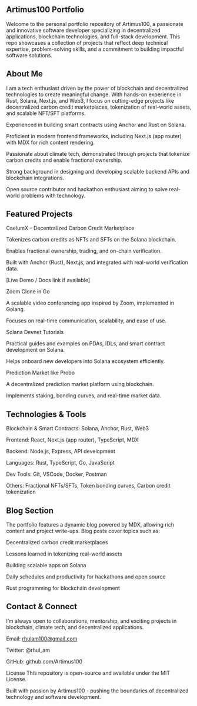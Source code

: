 ## Artimus100 Portfolio
Welcome to the personal portfolio repository of Artimus100, a passionate and innovative software developer specializing in decentralized applications, blockchain technologies, and full-stack development. This repo showcases a collection of projects that reflect deep technical expertise, problem-solving skills, and a commitment to building impactful software solutions.

## About Me
I am a tech enthusiast driven by the power of blockchain and decentralized technologies to create meaningful change. With hands-on experience in Rust, Solana, Next.js, and Web3, I focus on cutting-edge projects like decentralized carbon credit marketplaces, tokenization of real-world assets, and scalable NFT/SFT platforms.

Experienced in building smart contracts using Anchor and Rust on Solana.

Proficient in modern frontend frameworks, including Next.js (app router) with MDX for rich content rendering.

Passionate about climate tech, demonstrated through projects that tokenize carbon credits and enable fractional ownership.

Strong background in designing and developing scalable backend APIs and blockchain integrations.

Open source contributor and hackathon enthusiast aiming to solve real-world problems with technology.

## Featured Projects
CaelumX – Decentralized Carbon Credit Marketplace

Tokenizes carbon credits as NFTs and SFTs on the Solana blockchain.

Enables fractional ownership, trading, and on-chain verification.

Built with Anchor (Rust), Next.js, and integrated with real-world verification data.

[Live Demo / Docs link if available]

Zoom Clone in Go

A scalable video conferencing app inspired by Zoom, implemented in Golang.

Focuses on real-time communication, scalability, and ease of use.

Solana Devnet Tutorials

Practical guides and examples on PDAs, IDLs, and smart contract development on Solana.

Helps onboard new developers into Solana ecosystem efficiently.

Prediction Market like Probo

A decentralized prediction market platform using blockchain.

Implements staking, bonding curves, and real-time market data.

## Technologies & Tools
Blockchain & Smart Contracts: Solana, Anchor, Rust, Web3

Frontend: React, Next.js (app router), TypeScript, MDX

Backend: Node.js, Express, API development

Languages: Rust, TypeScript, Go, JavaScript

Dev Tools: Git, VSCode, Docker, Postman

Others: Fractional NFTs/SFTs, Token bonding curves, Carbon credit tokenization

## Blog Section
The portfolio features a dynamic blog powered by MDX, allowing rich content and project write-ups. Blog posts cover topics such as:

Decentralized carbon credit marketplaces

Lessons learned in tokenizing real-world assets

Building scalable apps on Solana

Daily schedules and productivity for hackathons and open source

Rust programming for blockchain development

## Contact & Connect
I’m always open to collaborations, mentorship, and exciting projects in blockchain, climate tech, and decentralized applications.

Email: rhulam100@gmail.com


Twitter: @rhul_am

GitHub: github.com/Artimus100

License
This repository is open-source and available under the MIT License.

Built with passion by Artimus100 - pushing the boundaries of decentralized technology and software development.